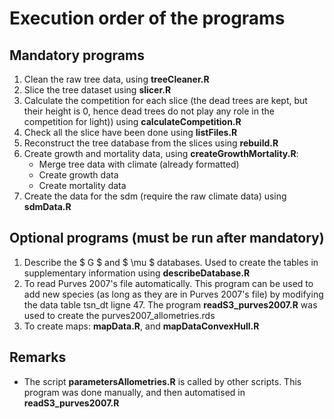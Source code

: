 # Execution order of the programs

## Mandatory programs

1. Clean the raw tree data, using **treeCleaner.R**
2. Slice the tree dataset using **slicer.R**
3. Calculate the competition for each slice (the dead trees are kept, but their height is 0, hence dead trees do not play any role in the competition for light)) using **calculateCompetition.R**
4. Check all the slice have been done using **listFiles.R**
5. Reconstruct the tree database from the slices using **rebuild.R**
6. Create growth and mortality data, using **createGrowthMortality.R**:
   - Merge tree data with climate (already formatted)
   - Create growth data
   - Create mortality data
7. Create the data for the sdm (require the raw climate data) using **sdmData.R**

## Optional programs (must be run after mandatory)

1. Describe the $ G $ and $ \mu $ databases. Used to create the tables in supplementary information using **describeDatabase.R**
4. To read Purves 2007's file automatically. This program can be used to add new species (as long as they are in Purves 2007's file) by modifying the data table tsn_dt ligne 47. The program **readS3_purves2007.R** was used to create the purves2007_allometries.rds
5. To create maps: **mapData.R**, and **mapDataConvexHull.R**

## Remarks

- The script **parametersAllometries.R** is called by other scripts. This program was done manually, and then automatised in **readS3_purves2007.R**
